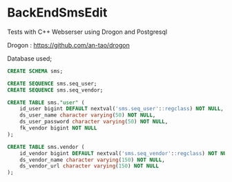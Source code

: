 # BackEndSmsEdit
Tests with C++ Webserser using Drogon and Postgresql

Drogon : https://github.com/an-tao/drogon

Database used;

```SQL
CREATE SCHEMA sms;

CREATE SEQUENCE sms.seq_user;
CREATE SEQUENCE sms.seq_vendor;

CREATE TABLE sms."user" (
    id_user bigint DEFAULT nextval('sms.seq_user'::regclass) NOT NULL,
    ds_user_name character varying(50) NOT NULL,
    ds_user_password character varying(50) NOT NULL,
    fk_vendor bigint NOT NULL
);

CREATE TABLE sms.vendor (
    id_vendor bigint DEFAULT nextval('sms.seq_vendor'::regclass) NOT NULL,
    ds_vendor_name character varying(150) NOT NULL,
    ds_vendor_url character varying(150) NOT NULL
);
```

